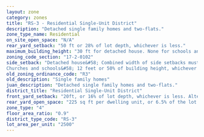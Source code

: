 ```yaml
---
layout: zone
category: zones
title: "RS-3 - Residential Single-Unit District"
description: "Detached single family homes and two-flats."
zone_type_name: Residential
on_site_open_space: "N/A"
rear_yard_setback: "50 ft or 28% of lot depth, whichever is less."
maximum_building_height: "30 ft for detached house. None for schools and churches."
zoning_code_section: "17-2-0102"
side_setback: "Detached house&#58; Combined width of side setbacks must equal 20% of lot width, with neither setback less than 2 feet or 8% of lot width (whichever is greater.)
Churches and schools&#58; 12 feet or 50% of building height, whichever is greater."
old_zoning_ordinance_code: "R3"
old_description: "Single family homes"
juan_description: "Detached single family homes and two-flats."
district_title: "Residential Single-Unit District"
front_yard_setback: "20ft, or 16% of lot depth, whichever is less. Alternatively, setback can be the average front yard depth of nearest 2 lots."
rear_yard_open_space: "225 sq ft per dwelling unit, or 6.5% of the lot area, which ever is greater."
zone_type: "4"
floor_area_ratio: "0.9"
district_type_code: "RS-3"
lot_area_per_unit: "2500"
---
```

